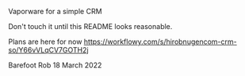 Vaporware for a simple CRM

Don't touch it until this README looks reasonable.

Plans are here for now https://workflowy.com/s/hirobnugencom-crm-so/Y66vVLqCV7GOTH2j

Barefoot Rob
18 March 2022